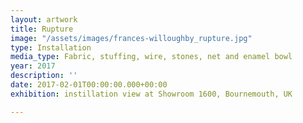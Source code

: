 ```yaml
---
layout: artwork
title: Rupture
image: "/assets/images/frances-willoughby_rupture.jpg"
type: Installation
media_type: Fabric, stuffing, wire, stones, net and enamel bowl
year: 2017
description: ''
date: 2017-02-01T00:00:00.000+00:00
exhibition: instillation view at Showroom 1600, Bournemouth, UK

---
```

